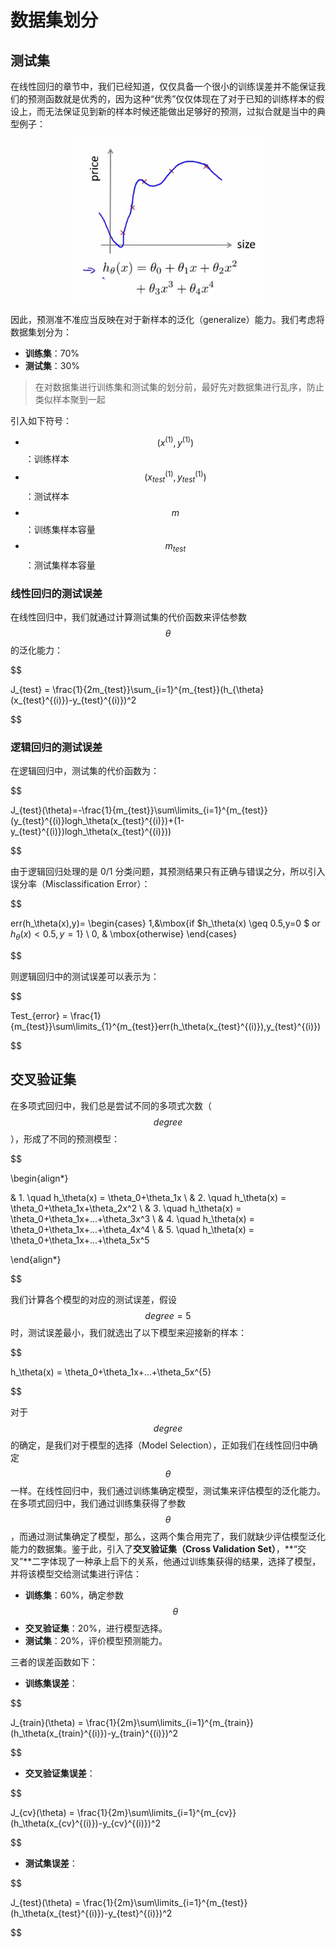 数据集划分
=============

测试集
---------

在线性回归的章节中，我们已经知道，仅仅具备一个很小的训练误差并不能保证我们的预测函数就是优秀的，因为这种“优秀”仅仅体现在了对于已知的训练样本的假设上，而无法保证见到新的样本时候还能做出足够好的预测，过拟合就是当中的典型例子：

<div style="text-align:center">
<img src="../attachments/过拟合.jpg" width="300"></img>
</div>

因此，预测准不准应当反映在对于新样本的泛化（generalize）能力。我们考虑将数据集划分为：

- **训练集**：70%
- **测试集**：30%

> 在对数据集进行训练集和测试集的划分前，最好先对数据集进行乱序，防止类似样本聚到一起

引入如下符号：

- $$(x^{(1)},y^{(1)})$$：训练样本
- $$(x_{test}^{(1)},y_{test}^{(1)})$$：测试样本
- $$m$$：训练集样本容量
- $$m_{test}$$：测试集样本容量

### 线性回归的测试误差

在线性回归中，我们就通过计算测试集的代价函数来评估参数 $$\theta$$ 的泛化能力：

$$

J_{test} = \frac{1}{2m_{test}}\sum_{i=1}^{m_{test}}(h_{\theta}(x_{test}^{(i)})-y_{test}^{(i)})^2

$$

### 逻辑回归的测试误差

在逻辑回归中，测试集的代价函数为：

$$

J_{test}(\theta)=-\frac{1}{m_{test}}\sum\limits_{i=1}^{m_{test}}(y_{test}^{(i)}logh_\theta(x_{test}^{(i)})+(1-y_{test}^{(i)})logh_\theta(x_{test}^{(i)}))

$$

由于逻辑回归处理的是 0/1 分类问题，其预测结果只有正确与错误之分，所以引入误分率（Misclassification Error）：

$$

err(h_\theta(x),y)=
\begin{cases} 1,&\mbox{if $h_\theta(x) \geq 0.5,y=0 $ or $h_\theta(x) \lt 0.5,y=1$} \\
0, & \mbox{otherwise}
\end{cases}

$$

则逻辑回归中的测试误差可以表示为：

$$

Test_{error} = \frac{1}{m_{test}}\sum\limits_{1}^{m_{test}}err(h_\theta(x_{test}^{(i)}),y_{test}^{(i)})

$$

交叉验证集
---------------

在多项式回归中，我们总是尝试不同的多项式次数（$$degree$$），形成了不同的预测模型：

$$

\begin{align*}

& 1. \quad h_\theta(x) = \theta_0+\theta_1x \\
& 2. \quad h_\theta(x) = \theta_0+\theta_1x+\theta_2x^2 \\
& 3. \quad h_\theta(x) = \theta_0+\theta_1x+...+\theta_3x^3 \\
& 4. \quad h_\theta(x) = \theta_0+\theta_1x+...+\theta_4x^4 \\
& 5. \quad h_\theta(x) = \theta_0+\theta_1x+...+\theta_5x^5

\end{align*}

$$

我们计算各个模型的对应的测试误差，假设 $$degree=5$$ 时，测试误差最小，我们就选出了以下模型来迎接新的样本：

$$

h_\theta(x) = \theta_0+\theta_1x+...+\theta_5x^{5}

$$

对于 $$degree$$ 的确定，是我们对于模型的选择（Model Selection），正如我们在线性回归中确定 $$\theta$$ 一样。在线性回归中，我们通过训练集确定模型，测试集来评估模型的泛化能力。在多项式回归中，我们通过训练集获得了参数 $$\theta$$，而通过测试集确定了模型，那么，这两个集合用完了，我们就缺少评估模型泛化能力的数据集。鉴于此，引入了**交叉验证集（Cross Validation Set）**，**“交叉”**二字体现了一种承上启下的关系，他通过训练集获得的结果，选择了模型，并将该模型交给测试集进行评估：

- **训练集**：60%，确定参数 $$\theta$$
- **交叉验证集**：20%，进行模型选择。
- **测试集**：20%，评价模型预测能力。

三者的误差函数如下：

- **训练集误差**：

$$

J_{train}(\theta) = \frac{1}{2m}\sum\limits_{i=1}^{m_{train}}(h_\theta(x_{train}^{(i)})-y_{train}^{(i)})^2

$$

- **交叉验证集误差**：

$$

J_{cv}(\theta) = \frac{1}{2m}\sum\limits_{i=1}^{m_{cv}}(h_\theta(x_{cv}^{(i)})-y_{cv}^{(i)})^2

$$

- **测试集误差**：

$$

J_{test}(\theta) = \frac{1}{2m}\sum\limits_{i=1}^{m_{test}}(h_\theta(x_{test}^{(i)})-y_{test}^{(i)})^2

$$
